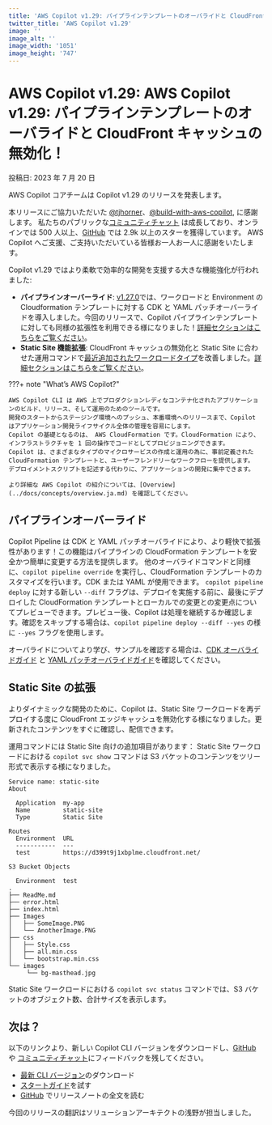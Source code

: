 ```yaml
---
title: 'AWS Copilot v1.29: パイプラインテンプレートのオーバライドと CloudFront キャッシュの無効化'
twitter_title: 'AWS Copilot v1.29'
image: ''
image_alt: ''
image_width: '1051'
image_height: '747'
---
```


# AWS Copilot v1.29: AWS Copilot v1.29: パイプラインテンプレートのオーバライドと CloudFront キャッシュの無効化！

投稿日: 2023 年 7 月 20 日

AWS Copilot コアチームは Copilot v1.29 のリリースを発表します。

本リリースにご協力いただいた [@tjhorner](https://github.com/tjhorner)、[@build-with-aws-copilot](https://github.com/build-with-aws-copilot), に感謝します。 <release class=""></release>
私たちのパブリックな[コミュニティチャット](https://app.gitter.im/#/room/#aws_copilot-cli:gitter.im) は成長しており、オンラインでは 500 人以上、[GitHub](http://github.com/aws/copilot-cli/) では 2.9k 以上のスターを獲得しています。
AWS Copilot へご支援、ご支持いただいている皆様お一人お一人に感謝をいたします。

Copilot v1.29 ではより柔軟で効率的な開発を支援する大きな機能強化が行われました:

- **パイプラインオーバーライド**: [v1.27.0](https://aws.github.io/copilot-cli/ja/blogs/release-v127/#copilot-aws-cloudformation)では、ワークロードと Environment の Cloudformation テンプレートに対する CDK と YAML パッチオーバーライドを導入しました。今回のリリースで、Copilot パイプラインテンプレートに対しても同様の拡張性を利用できる様になりました！[詳細セクションはこちらをご覧ください](#pipeline-overrides)。
- **Static Site 機能拡張**: CloudFront キャッシュの無効化と Static Site に合わせた運用コマンドで[最近追加されたワークロードタイプ](https://aws.github.io/copilot-cli/ja/blogs/release-v128/#static-site-service-type)を改善しました。[詳細セクションはこちらをご覧ください](#static-site-enhancements)。

???+ note "What’s AWS Copilot?"

    AWS Copilot CLI は AWS 上でプロダクションレディなコンテナ化されたアプリケーションのビルド、リリース、そして運用のためのツールです。
    開発のスタートからステージング環境へのプッシュ、本番環境へのリリースまで、Copilot はアプリケーション開発ライフサイクル全体の管理を容易にします。
    Copilot の基礎となるのは、 AWS CloudFormation です。CloudFormation により、インフラストラクチャを 1 回の操作でコードとしてプロビジョニングできます。
    Copilot は、さまざまなタイプのマイクロサービスの作成と運用の為に、事前定義された CloudFormation テンプレートと、ユーザーフレンドリーなワークフローを提供します。
    デプロイメントスクリプトを記述する代わりに、アプリケーションの開発に集中できます。

    より詳細な AWS Copilot の紹介については、[Overview](../docs/concepts/overview.ja.md) を確認してください。

<a id="#pipeline-overrides"></a>
## パイプラインオーバーライド
Copilot Pipeline は CDK と YAML パッチオーバライドにより、より軽快で拡張性があります！この機能はパイプラインの CloudFormation テンプレートを安全かつ簡単に変更する方法を提供します。
他のオーバライドコマンドと同様に、`copilot pipeline override` を実行し、CloudFormation テンプレートのカスタマイズを行います。CDK または YAML が使用できます。
`copilot pipeline deploy` に対する新しい `--diff` フラグは、デプロイを実施する前に、最後にデプロイした CloudFormation テンプレートとローカルでの変更との変更点についてプレビューできます。プレビュー後、Copilot は処理を継続するか確認します。確認をスキップする場合は、`copilot pipeline deploy --diff --yes` の様に `--yes` フラグを使用します。

オーバライドについてより学び、サンプルを確認する場合は、[CDK オーバライドガイド](../docs/developing/overrides/cdk.ja.md) と [YAML パッチオーバライドガイド](../docs/developing/overrides/yamlpatch.ja.md)を確認してください。

<a id="#static-site-enhancements"></a>
## Static Site の拡張
よりダイナミックな開発のために、Copilot は、Static Site ワークロードを再デプロイする度に CloudFront エッジキャッシュを無効化する様になりました。更新されたコンテンツをすぐに確認し、配信できます。

運用コマンドには Static Site 向けの追加項目があります：
Static Site ワークロードにおける `copilot svc show` コマンドは S3 バケットのコンテンツをツリー形式で表示する様になりました。

```console
Service name: static-site
About

  Application  my-app
  Name         static-site
  Type         Static Site

Routes
  Environment  URL
  -----------  ---
  test         https://d399t9j1xbplme.cloudfront.net/

S3 Bucket Objects

  Environment  test
.
├── ReadMe.md
├── error.html
├── index.html
├── Images
│   ├── SomeImage.PNG
│   └── AnotherImage.PNG
├── css
│   ├── Style.css
│   ├── all.min.css
│   └── bootstrap.min.css
└── images
     └── bg-masthead.jpg
```

Static Site ワークロードにおける `copilot svc status` コマンドでは、S3 バケットのオブジェクト数、合計サイズを表示します。

## 次は？

以下のリンクより、新しい Copilot CLI バージョンをダウンロードし、[GitHub](https://github.com/aws/copilot-cli/) や [コミュニティチャット](https://gitter.im/aws/copilot-cli)にフィードバックを残してください。

- [最新 CLI バージョン](../docs/getting-started/install.ja.md)のダウンロード
- [スタートガイド](../docs/getting-started/first-app-tutorial.ja.md)を試す
- [GitHub](https://github.com/aws/copilot-cli/releases/tag/v1.29.0) でリリースノートの全文を読む


今回のリリースの翻訳はソリューションアーキテクトの浅野が担当しました。